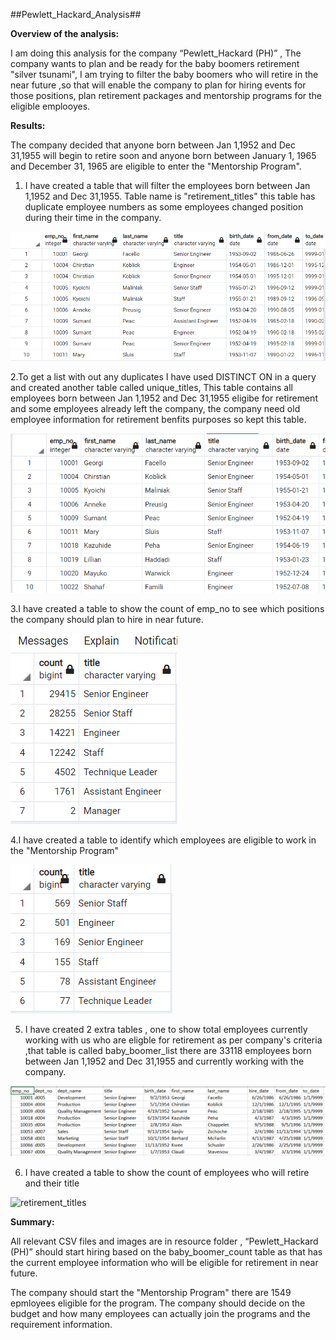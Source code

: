 ##Pewlett_Hackard_Analysis##

**Overview of the analysis:**

I am doing this analysis for the company “Pewlett_Hackard (PH)” , The company wants to plan and be ready for the baby boomers retirement "silver tsunami", I am trying to filter the baby boomers who will retire in the near future ,so that will enable the company to plan for hiring events for those positions, plan retirement packages and mentorship programs for the eligible emplooyes.

**Results:**

The company decided that anyone born between Jan 1,1952 and Dec 31,1955 will begin to retire soon and anyone born between 
January 1, 1965 and December 31, 1965 are eligible to enter the "Mentorship Program".

1. I have created a table that will filter the employees born between Jan 1,1952 and Dec 31,1955. Table name is "retirement_titles" this table has duplicate employee numbers as some employees changed position during their time in the company.

![retirement_titles](resources/output1.PNG)

2.To get a list with out any duplicates I have used DISTINCT ON in a query and created another table called unique_titles, This table contains all employees born between Jan 1,1952 and Dec 31,1955 eligibe for retirement and some employees already left the company, the company need old employee information for retirement benfits purposes so kept this table.

![retirement_titles](resources/output2.PNG)

3.I have created a table to show the count of emp_no to see which positions the company should plan to hire in near future.

![retirement_titles](resources/output3.PNG)

4.I have created a table to identify which employees are eligible to work in the "Mentorship Program"

![retirement_titles](resources/output6.PNG)


5. I have created 2 extra tables , one to show total employees currently working with us who are eligble for retirement as per company's criteria ,that table is called baby_boomer_list there are 33118 employees born between Jan 1,1952 and Dec 31,1955 and currently working with the company.

![retirement_titles](resources/output4.PNG)

6. I have created a table to show the count of employees who will retire and their title

![retirement_titles](resources/output5.PNG)

**Summary:**

All relevant CSV files and images are in resource folder , “Pewlett_Hackard (PH)” should start hiring based on the baby_boomer_count table as that has the current employee information who will be eligible for retirement in near future.

The company should start the "Mentorship Program" there are 1549 epmloyees eligible for the program. The company should decide on the budget and how many employees can actually join the programs and the requirement information.
